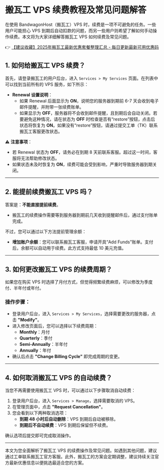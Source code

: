 # 搬瓦工 VPS 续费教程及常见问题解答

在使用 BandwagonHost（搬瓦工）VPS 时，续费是一项不可避免的任务。一些用户可能担心 VPS 到期后自动扣款的问题，而另一些用户则希望了解如何手动操作续费。本文将为大家详细解答搬瓦工 VPS 如何续费及常见问题。

👉 [【建议收藏】2025年搬瓦工最新优惠套餐整理汇总 - 每日更新最新可用优惠码](https://bit.ly/banwagon)

## 1. 如何给搬瓦工 VPS 续费？

首先，请登录搬瓦工的用户后台，进入 `Services > My Services` 页面。在列表中可以找到当前所有的 VPS 服务，如下所示：

- **Renewal 设置说明**：  
    - 如果 Renewal 后面显示为 **ON**，说明您的服务器到期前 6-7 天会收到电子邮件提醒，并附带一张续费账单。
    - 如果显示为 **OFF**，服务器将不会收到邮件提醒，且到期后会自动关闭。若要避免这种情况，请在状态为 **OFF** 时检查是否有“restore”按钮，点击后状态将恢复为 **ON**。如果没有“restore”按钮，请通过提交工单（TK）联系搬瓦工客服更改状态。

⚠️ **注意事项**：
- 若 Renewal 状态为 **OFF**，请务必在到期 8 天前联系客服。超过这一时间，客服将无法帮助修改状态。
- 如果状态未及时恢复为 **ON**，续费可能会受到影响，严重时导致服务器到期关闭。

---

## 2. 能提前续费搬瓦工 VPS 吗？

答案是：**不能直接提前续费**。
- 搬瓦工的续费操作需要等到服务器到期前几天收到提醒邮件后，通过支付账单完成。

不过，您可以通过以下方法提前管理余额：
- **增加账户余额**：您可以联系搬瓦工客服，申请开具“Add Funds”账单。支付后，余额可以自动用于续费。此方式支持最低 10 美元充值。

---

## 3. 如何更改搬瓦工 VPS 的续费周期？

如果您在购买 VPS 时选择了月付方式，但觉得频繁续费麻烦，可以修改为季度付、半年付或年付。

### 操作步骤：
- 登录用户后台，进入 `Services > My Services`，选择需要更改的服务器，点击 **"Modify"**。
- 进入修改页面后，您可以选择以下续费周期：
  - **Monthly**：月付  
  - **Quarterly**：季付  
  - **Semi-Annually**：半年付  
  - **Annually**：年付  
- 确认后点击 **"Change Billing Cycle"** 即完成周期的变更。

---

## 4. 如何取消搬瓦工 VPS 的自动续费？

当您不再需要使用搬瓦工 VPS 时，可以通过以下步骤取消自动续费：

1. 登录用户后台，进入 `Services > Manage`，选择需要取消的 VPS。
2. 在管理页面中，点击 **"Request Cancellation"**。
3. 您会看到以下两种取消选项：
   - **到期 48 小时后自动删除**：VPS 到期后自动被移除。
   - **到期后不自动续费**：VPS 到期后保留但不续费。

确认选项后提交即可完成取消操作。

---

本文为您全面解析了搬瓦工 VPS 的续费操作及常见问题。如遇到其他问题，建议通过工单联系搬瓦工官方客服。此外，搬瓦工的方案会定期调整，建议持续关注官方最新优惠信息以便挑选最适合您的方案。